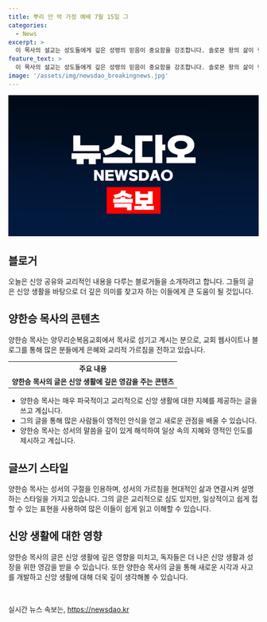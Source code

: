 ```yaml
---
title: 뿌리 안 박 가정 예배 7월 15일 그
categories:
  - News
excerpt: >
  이 목사의 설교는 성도들에게 깊은 성령의 믿음이 중요함을 강조합니다. 솔로몬 왕의 삶이 헛됨을 예시로 들어, 깊은 뿌리를 통한 신앙 생활의 중요성을 설명합니다. 예수님 뿌리에 깊게 서 믿음으로 승리하는 사례들을 통해 교훈을 전합니다. 성도들은 뿌리 깊은 신앙으로 어떠한 시험과 어려움에도 승리할 수 있으며, 기도를 통해 뿌리 깊고 담대한 믿음을 구하는 것을 마무리합니다.
feature_text: >
  이 목사의 설교는 성도들에게 깊은 성령의 믿음이 중요함을 강조합니다. 솔로몬 왕의 삶이 헛됨을 예시로 들어, 깊은 뿌리를 통한 신앙 생활의 중요성을 설명합니다. 예수님 뿌리에 깊게 서 믿음으로 승리하는 사례들을 통해 교훈을 전합니다. 성도들은 뿌리 깊은 신앙으로 어떠한 시험과 어려움에도 승리할 수 있으며, 기도를 통해 뿌리 깊고 담대한 믿음을 구하는 것을 마무리합니다.
image: '/assets/img/newsdao_breakingnews.jpg'
---
```


<p><img src="/assets/img/newsdao_breakingnews.jpg" alt="bookingtag 속보" /></p>

<h2 data-ke-size="size26">블로거</h2>

<p data-ke-size="size16">오늘은 신앙 공유와 교리적인 내용을 다루는 블로거들을 소개하려고 합니다. 그들의 글은 신앙 생활을 바탕으로 더 깊은 의미를 찾고자 하는 이들에게 큰 도움이 될 것입니다.</p>

<h2 data-ke-size="size26">양한승 목사의 콘텐츠</h2>

<p data-ke-size="size16">양한승 목사는 양무리순복음교회에서 목사로 섬기고 계시는 분으로, 교회 웹사이트나 블로그를 통해 많은 분들에게 은혜와 교리적 가르침을 전하고 있습니다.</p>

<table>
    <tr>
        <th>주요 내용</th>
    </tr>
    <tr>
        <td style="text-align: center; height: 17px;"><b>양한승 목사의 글은 신앙 생활에 깊은 영감을 주는 콘텐츠</b></td>
    </tr>
</table>

<ul>
    <li>양한승 목사는 매우 파국적이고 교리적으로 신앙 생활에 대한 지혜를 제공하는 글을 쓰고 계십니다.</li>
    <li>그의 글을 통해 많은 사람들이 영적인 안식을 얻고 새로운 관점을 배울 수 있습니다.</li>
    <li>양한승 목사는 성서의 말씀을 깊이 있게 해석하여 일상 속의 지혜와 영적인 인도를 제시하고 계십니다.</li>
</ul>

<h2 data-ke-size="size26">글쓰기 스타일</h2>

<p data-ke-size="size16">양한승 목사는 성서의 구절을 인용하며, 성서의 가르침을 현대적인 삶과 연결시켜 설명하는 스타일을 가지고 있습니다. 그의 글은 교리적으로 심도 있지만, 일상적이고 쉽게 접할 수 있는 표현을 사용하여 많은 이들이 쉽게 읽고 이해할 수 있습니다.</p>

<h2 data-ke-size="size26">신앙 생활에 대한 영향</h2>

<p data-ke-size="size16">양한승 목사의 글은 신앙 생활에 깊은 영향을 미치고, 독자들은 더 나은 신앙 생활과 성장을 위한 영감을 받을 수 있습니다. 또한 양한승 목사의 글을 통해 새로운 시각과 사고를 개발하고 신앙 생활에 대해 더욱 깊이 생각해볼 수 있습니다.</p>

<p data-ke-size="size16">&nbsp;</p>
실시간 뉴스 속보는, <a href="https://newsdao.kr" rel="dofollow">https://newsdao.kr</a>


